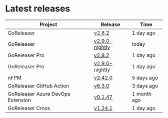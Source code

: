 # Latest releases

| Project                           | Release                                                                                         | Time        |
| --------------------------------- | ----------------------------------------------------------------------------------------------- | ----------- |
| GoReleaser | [v2.8.2](https://github.com/goreleaser/goreleaser/releases/tag/v2.8.2) | 1 day ago |
| GoReleaser | [v2.9.0-nightly](https://github.com/goreleaser/goreleaser/releases/tag/nightly) | today |
| GoReleaser Pro | [v2.8.2](https://github.com/goreleaser/goreleaser-pro/releases/tag/v2.8.2) | 1 day ago |
| GoReleaser Pro | [v2.9.0-nightly](https://github.com/goreleaser/goreleaser-pro/releases/tag/nightly) | 1 day ago |
| nFPM | [v2.42.0](https://github.com/goreleaser/nfpm/releases/tag/v2.42.0) | 5 days ago |
| GoReleaser GitHub Action | [v6.3.0](https://github.com/goreleaser/goreleaser-action/releases/tag/v6.3.0) | 3 days ago |
| GoReleaser Azure DevOps Extension | [v0.1.47](https://github.com/goreleaser/goreleaser-azure-devops-extension/releases/tag/v0.1.47) | 1 month ago |
| GoReleaser Cross | [v1.24.1](https://github.com/goreleaser/goreleaser-cross/releases/tag/v1.24.1) | 1 day ago |
